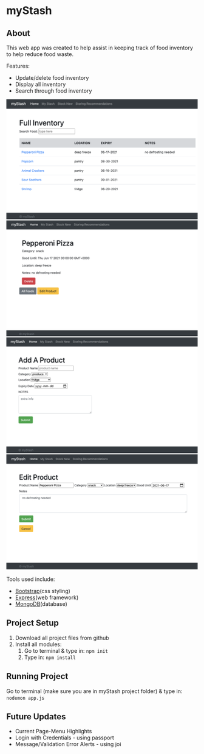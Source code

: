 # myStash

## About
This web app was created to help assist in keeping track of food inventory to help reduce food waste.

Features:
* Update/delete food inventory
* Display all inventory
* Search through food inventory

![Image of myStash index inventory page](assets/myStash-screen-3.png)
![Image of myStash product info page](assets/myStash-screen-4.png)
![Image of myStash add product page](assets/myStash-screen-2.png)
![Image of myStash inventory page](assets/myStash-screen-1.png)


Tools used include:
* [Bootstrap](https://getbootstrap.com/)(css styling)
* [Express](https://expressjs.com/)(web framework)
* [MongoDB](https://www.mongodb.com/community)(database)

## Project Setup

1. Download all project files from github 
2. Install all modules: 
    1. Go to terminal & type in: `npm init`
    2. Type in: `npm install` 

## Running Project
Go to terminal (make sure you are in myStash project folder) & type in: `nodemon app.js`

## Future Updates
* Current Page-Menu Highlights 
* Login with Credentials - using passport
* Message/Validation Error Alerts - using joi
